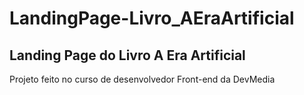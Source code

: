 # LandingPage-Livro_AEraArtificial
 Landing Page do Livro A Era Artificial 
 -
 Projeto feito no curso de desenvolvedor Front-end da DevMedia
